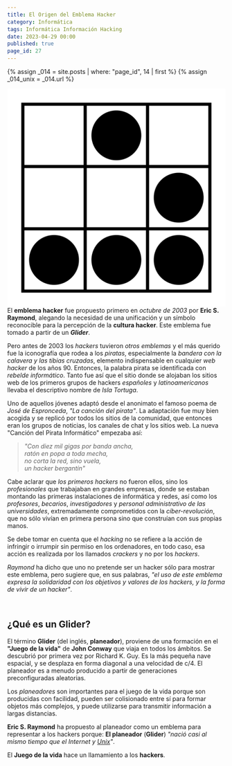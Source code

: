 ```yaml
---
title: El Origen del Emblema Hacker
category: Informática
tags: Informática Información Hacking
date: 2023-04-29 00:00
published: true
page_id: 27
---
```


{% assign _014 = site.posts | where: "page_id", 14 | first %}
{% assign _014_unix = _014.url %}

<img class="img-glider" src="/assets/images/027/glider.png" align="right">

El **emblema hacker** fue propuesto primero en *octubre de 2003* por **Eric S. Raymond**, alegando la necesidad de una unificación y un símbolo reconocible para la percepción de la **cultura hacker**. Este emblema fue tomado a partir de un **_Glider_**.

Pero antes de 2003 los *hackers* tuvieron *otros emblemas* y el más querido fue la iconografía que rodea a los *piratas*, especialmente la *bandera con la calavera y las tibias cruzadas*, elemento indispensable en cualquier *web hacker* de los años 90. Entonces, la palabra pirata se identificada con *rebelde informático*. Tanto fue así que el sitio donde se alojaban los sitios web de los primeros grupos de hackers *españoles* y *latinoamericanos* llevaba el descriptivo nombre de *Isla Tortuga*.

Uno de aquellos jóvenes adaptó desde el anonimato el famoso poema de *José de Espronceda*, *"La canción del pirata"*. La adaptación fue muy bien acogida y se replicó por todos los sitios de la comunidad, que entonces eran los grupos de noticias, los canales de chat y los sitios web. La nueva "Canción del Pirata Informático" empezaba así:

> *"Con diez mil gigas por banda ancha,*<br>
> *ratón en popa a toda mecha,*<br>
> *no corta la red, sino vuela,*<br>
> *un hacker bergantín"*

Cabe aclarar que *los primeros hackers* no fueron ellos, sino los *profesionales* que trabajaban en grandes empresas, donde se estaban montando las primeras instalaciones de informática y redes, así como los *profesores*, *becarios*, *investigadores* y *personal administrativo de las universidades*, extremadamente comprometidos con la *cíber-revolución*, que no sólo vivían en primera persona sino que construían con sus propias manos.

Se debe tomar en cuenta que el *hacking* no se refiere a la acción de infringir o irrumpir sin permiso en los ordenadores, en todo caso, esa acción es realizada por los llamados *crackers* y no por los *hackers*.

*Raymond* ha dicho que uno no pretende ser un hacker sólo para mostrar este emblema, pero sugiere que, en sus palabras, *"el uso de este emblema expresa la solidaridad con los objetivos y valores de los hackers, y la forma de vivir de un hacker"*.

<div id="Glider"><br></div>

## ¿Qué es un Glider?

El término **Glider** (del inglés, **planeador**), proviene de una formación en el **"Juego de la vida"** de **John Conway** que viaja en todos los ámbitos. Se descubrió por primera vez por Richard K. Guy. Es la más pequeña nave espacial, y se desplaza en forma diagonal a una velocidad de c/4. El planeador es a menudo producido a partir de generaciones preconfiguradas aleatorias.

Los *planeadores* son importantes para el juego de la vida porque son producidas con facilidad, pueden ser colisionado entre sí para formar objetos más complejos, y puede utilizarse para transmitir información a largas distancias.

**Eric S. Raymond** ha propuesto al planeador como un emblema para representar a los hackers porque: **El planeador** (**Glider**) _"nació casi al mismo tiempo que el Internet y <a href="{{_014_unix}}">Unix</a>"_.

El **Juego de la vida** hace un llamamiento a los **hackers**.
